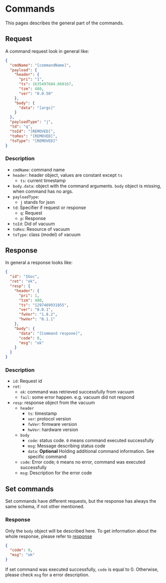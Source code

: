# Commands

This pages describes the general part of the commands.

## Request

A command request look in general like:

```json
{
  "cmdName": "[commandName]",
  "payload": {
    "header": {
      "pri": "1",
      "ts": 1635497684.660167,
      "tzm": 480,
      "ver": "0.0.50"
    },
    "body": {
      "data": "[args]"
    }
  },
  "payloadType": "j",
  "td": "q",
  "toId": "[REMOVED]",
  "toRes": "[REMOVED]",
  "toType": "[REMOVED]"
}
```

### Description

- `cmdName`: command name
- `header`: header object, values are constant except `ts`
  - `ts`: current timestamp
- `body.data`: object with the command arguments. `body` object is missing, when command has no args.
- `payloadType`:
  - `j` stands for json
- `td`: Specifier if request or response
  - `q`: Request
  - `p`: Response
- `toId`: Did of vacuum
- `toRes`: Resource of vacuum
- `toType`: class (model) of vacuum

## Response

In general a response looks like:

```json
{
  "id": "IGoc",
  "ret": "ok",
  "resp": {
    "header": {
      "pri": 1,
      "tzm": 480,
      "ts": "1297469931855",
      "ver": "0.0.1",
      "fwVer": "1.8.2",
      "hwVer": "0.1.1"
    },
    "body": {
      "data": "[Command respone]",
      "code": 0,
      "msg": "ok"
    }
  }
}
```

### Description

- `id`: Request id
- `ret`:
  - `ok`: command was retrieved successfully from vacuum
  - `fail`: some error happen. e.g. vacuum did not respond
- `resp`: response object from the vacuum
  - `header`
    - `ts`: timestamp
    - `ver`: protocol version
    - `fwVer`: firmware version
    - `hwVer`: hardware version
  - `body`
    - `code`: status code. `0` means command executed successfully
    - `msg`: Message describing status code
    - `data`: **Optional** Holding additional command information. See specific command
  - `code`: Error code; `0` means no error, command was executed successfully
  - `msg`: Description for the error code

## Set commands

Set commands have different requests, but the response has always the same schema, if not other mentioned.

### Response

Only the `body` object will be described here.
To get information about the whole response, please refer to [response](#response)

```json
{
  "code": 0,
  "msg": "ok"
}
```

If set command was executed successfully, `code` is equal to 0.
Otherwise, please check `msg` for a error description.
